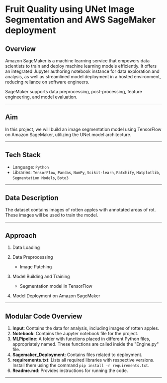 # Fruit Quality using UNet Image Segmentation and AWS SageMaker deployment

## Overview

Amazon SageMaker is a machine learning service that empowers data scientists to train and deploy machine learning models efficiently. It offers an integrated Jupyter authoring notebook instance for data exploration and analysis, as well as streamlined model deployment in a hosted environment, reducing reliance on software engineers.

SageMaker supports data preprocessing, post-processing, feature engineering, and model evaluation. 

---

## Aim

In this project, we will build an image segmentation model using TensorFlow on Amazon SageMaker, utilizing the UNet model architecture.

---

## Tech Stack

- Language: `Python`
- Libraries: `TensorFlow`, `Pandas`, `NumPy`, `Scikit-learn`, `Patchify`, `Matplotlib`, `Segmentation Models`, `Boto3`

---

## Data Description

The dataset contains images of rotten apples with annotated areas of rot. These images will be used to train the model.

---

## Approach

1. Data Loading
2. Data Preprocessing
   - Image Patching
3. Model Building and Training
   - Segmentation model in TensorFlow

4. Model Deployment on Amazon SageMaker

---

## Modular Code Overview

1. **Input**: Contains the data for analysis, including images of rotten apples.
2. **Notebook**: Contains the Jupyter notebook file for the project.
3. **MLPipeline**: A folder with functions placed in different Python files, appropriately named. These functions are called inside the "Engine.py" file.
4. **Sagemaker_Deployment**: Contains files related to deployment.
5. **requirements.txt**: Lists all required libraries with respective versions. Install them using the command `pip install -r requirements.txt`.
6. **Readme.md**: Provides instructions for running the code.

---
